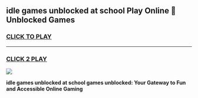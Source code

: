 
## idle games unblocked at school Play Online 👋 Unblocked Games
<h3>
<a href="https://premium.freeplayer.one?title=idle_games_unblocked_at_school&ref=19F">CLICK TO PLAY</a></h3>
<hr>

<h3>
<a href="https://premium.freeplayer.one?title=idle_games_unblocked_at_school&ref=19F">CLICK 2 PLAY</a>
  
</h3>

<a href="https://premium.freeplayer.one?title=idle_games_unblocked_at_school&ref=19F"><img src="https://clearcache.store/games.png"></a>


**idle games unblocked at school games unblocked: Your Gateway to Fun and Accessible Online Gaming**
